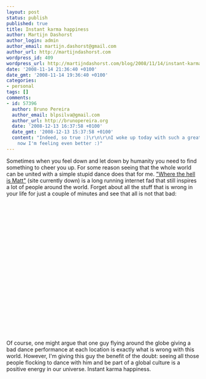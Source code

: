 ```yaml
---
layout: post
status: publish
published: true
title: Instant karma happiness
author: Martijn Dashorst
author_login: admin
author_email: martijn.dashorst@gmail.com
author_url: http://martijndashorst.com
wordpress_id: 409
wordpress_url: http://martijndashorst.com/blog/2008/11/14/instant-karma-happiness/
date: '2008-11-14 21:36:40 +0100'
date_gmt: '2008-11-14 19:36:40 +0100'
categories:
- personal
tags: []
comments:
- id: 57396
  author: Bruno Pereira
  author_email: blpsilva@gmail.com
  author_url: http://brunopereira.org
  date: '2008-12-13 16:37:58 +0100'
  date_gmt: '2008-12-13 15:37:58 +0100'
  content: "Indeed, so true :)\r\n\r\nI woke up today with such a great mood, and
    now I'm feeling even better :)"
---
```

<p>Sometimes when you feel down and let down by humanity you need to find something to cheer you up. For some reason seeing that the whole world can be united with a simple stupid dance does that for me. <a href="http://www.wherethehellismatt.com">"Where the hell is Matt"</a> (site currently down) is a long running internet fad that still inspires a lot of people around the world. Forget about all the stuff that is wrong in your life for just a couple of minutes and see that all is not that bad:</p>
<p><object width="425" height="344"><param name="movie" value="http://www.youtube.com/v/zlfKdbWwruY&hl=en&fs=1&ap=%2526fmt%3D22"></param><param name="allowFullScreen" value="true"></param><param name="allowscriptaccess" value="always"></param><embed src="http://www.youtube.com/v/zlfKdbWwruY&hl=en&fs=1&ap=%2526fmt%3D22" type="application/x-shockwave-flash" allowscriptaccess="always" allowfullscreen="true" width="425" height="344"></embed></object></p>
<p>Of course, one might argue that one guy flying around the globe giving a bad dance performance at each location is exactly what is wrong with this world. However, I'm giving this guy the benefit of the doubt: seeing all those people flocking to dance with him and be part of a global culture is a positive energy in our universe. Instant karma happiness.</p>
